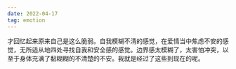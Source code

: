 ```yaml
---
date: 2022-04-17
tag: emotion
---
```

才回忆起来原来自己是这么脆弱。自我模糊不清的感觉，在爱情当中焦虑不安的感觉，无所适从地四处寻找自我和安全感的感觉。边界感太模糊了，太害怕冲突，以至于身体充满了黏糊糊的不清楚的不安。我就是经过了这些到现在的呢。